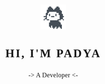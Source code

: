 <svg xmlns="http://www.w3.org/2000/svg" width="400px" height="110px" text-anchor="middle">
    <defs>
        <style>
            @font-face {
                font-family: "Fira Code";
                src: url(data:application/font-ttf;charset=utf-8;base64,base64_data);
                font-weight: normal;
                font-style: normal;
            }
            .heading {
                font-family: "Fira Code";
                font-size: 36px;
                fill: #3B3838;
                letter-spacing: 4px;
                text-transform: uppercase;
            }
            .sub-heading {
                font-family: "Fira Code";
                font-size: 20px;
                fill: #767171;
                letter-spacing: 0.5px;
            }
        </style>
    </defs>

<p align="center"><a href="https://www.padya.in" target="_blank" rel="noreferrer"><img src="./images/mona.gif" alt="flutter" width="80" height="80"/></a></p>
<h3 class="heading" align="center">Hi, I'm Padya</h3>
<p class="sub-heading" align="center"> -> A Developer <- </d3>
</svg>
